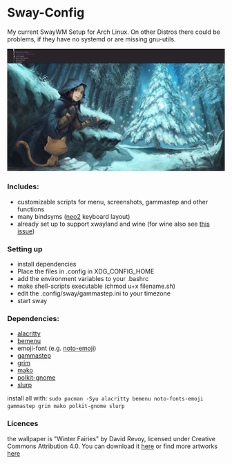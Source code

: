 # Sway-Config
My current SwayWM Setup for Arch Linux. On other Distros there could be problems, if they have no systemd or are missing gnu-utils.

![](https://github.com/Leaced/Sway-config/blob/main/screenshot-2023-03-23-170929.png)

### Includes:
- customizable scripts for menu, screenshots, gammastep and other functions
- many bindsyms ([neo2](https://www.neo-layout.org/) keyboard layout)
- already set up to support xwayland and wine (for wine also see [this issue](https://wiki.archlinux.org/title/Sway#Mouse_not_working_in_WINE_applications))

### Setting up
- install dependencies
- Place the files in .config in XDG_CONFIG_HOME
- add the environment variables to your .bashrc
- make shell-scripts executable (chmod u+x filename.sh)
- edit the .config/sway/gammastep.ini to your timezone
- start sway

### Dependencies:
- [alacritty](https://github.com/alacritty/alacritty)
- [bemenu](https://github.com/Cloudef/bemenu)
- emoji-font (e.g. [noto-emoji](https://github.com/googlefonts/noto-emoji))
- [gammastep](https://gitlab.com/chinstrap/gammastep)
- [grim](https://sr.ht/~emersion/grim/)
- [mako](https://github.com/emersion/mako)
- [polkit-gnome](https://gitlab.gnome.org/Archive/policykit-gnome)
- [slurp](https://github.com/emersion/slurp)

install all with: ```sudo pacman -Syu alacritty bemenu noto-fonts-emoji gammastep grim mako polkit-gnome slurp```

### Licences
the wallpaper is "Winter Fairies" by David Revoy, licensed under Creative Commons Attribution 4.0.
You can download it [here](https://www.peppercarrot.com/en/viewer/artworks-src__2020-12-21_Winter-Fairies_by-David-Revoy.html) or find more artworks [here](https://www.peppercarrot.com/en/artworks/artworks.html)
